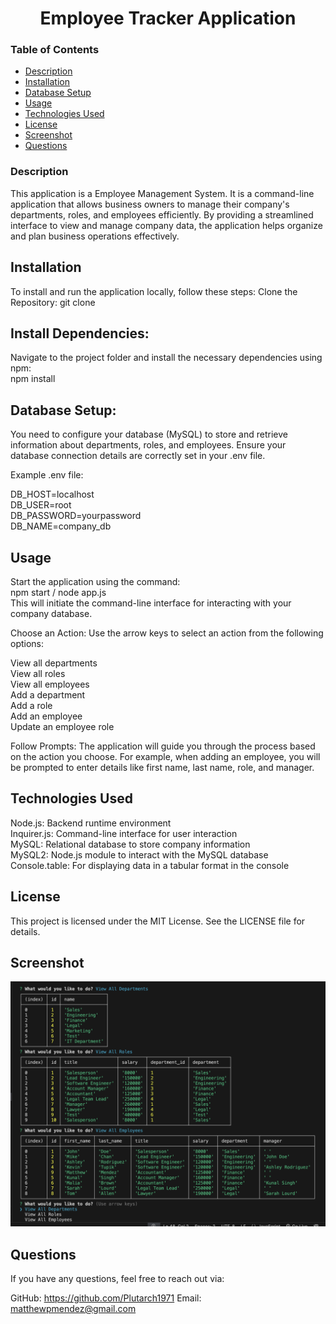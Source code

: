
<h1 align="center">Employee Tracker Application</h1>


### Table of Contents
- [Description](#description)
- [Installation](#installation)
- [Database Setup](#database-setup)
- [Usage](#usage)
- [Technologies Used](#technologies-used)
- [License](#license)
- [Screenshot](#screenshot)
- [Questions](#questions)

### Description
This application is a Employee Management System. It is a command-line application that allows business owners to manage their company's departments, roles, and employees efficiently. By providing a streamlined interface to view and manage company data, the application helps organize and plan business operations effectively.

## Installation
To install and run the application locally, follow these steps:
Clone the Repository:
git clone <repository-url>

## Install Dependencies: 
Navigate to the project folder and install the necessary dependencies using npm:<br>
npm install

## Database Setup: 
You need to configure your database (MySQL) to store and retrieve information about departments, roles, and employees. Ensure your database connection details are correctly set in your .env file.

Example .env file:

DB_HOST=localhost<br>
DB_USER=root<br>
DB_PASSWORD=yourpassword<br>
DB_NAME=company_db


## Usage
Start the application using the command:<br>
npm start / node app.js <br>
This will initiate the command-line interface for interacting with your company database.

Choose an Action:
Use the arrow keys to select an action from the following options:

View all departments<br>
View all roles<br>
View all employees<br>
Add a department<br>
Add a role<br>
Add an employee<br>
Update an employee role

Follow Prompts:
The application will guide you through the process based on the action you choose. For example, when adding an employee, you will be prompted to enter details like first name, last name, role, and manager.

## Technologies Used
Node.js: Backend runtime environment<br>
Inquirer.js: Command-line interface for user interaction<br>
MySQL: Relational database to store company information<br>
MySQL2: Node.js module to interact with the MySQL database<br>
Console.table: For displaying data in a tabular format in the console

## License
This project is licensed under the MIT License. See the LICENSE file for details.

## Screenshot
![Screenshot](./Assets/employee-tracker-app.png)
## Questions
If you have any questions, feel free to reach out via:

GitHub: https://github.com/Plutarch1971
Email: matthewpmendez@gmail.com










